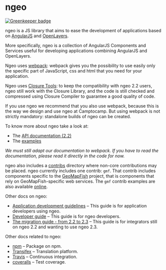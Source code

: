# ngeo

[![Greenkeeper badge](https://badges.greenkeeper.io/camptocamp/ngeo.svg)](https://greenkeeper.io/)

ngeo is a JS library that aims to ease the development of applications based on
[AngularJS](https://angularjs.org/) and [OpenLayers](http://openlayers.org).

More specifically, ngeo is a collection of AngularJS Components and Services
useful for developing applications combining AngularJS and OpenLayers.

Ngeo uses [webpack](https://webpack.js.org): webpack gives you the possibility to use easily only the specific
part of JavaScript, css and html that you need for your application.

Ngeo uses [Closure Tools](https://developers.google.com/closure/): to keep the compatibility with ngeo 2.2
users, ngeo still work with the Closure Library, and the code is still checked and compressed using Closure
Compiler to guarantee a good quality of code.

If you use ngeo we recommend that you also use webpack, because this is the way
we design and use ngeo at Camptocamp. But using webpack is not strictly mandatory:
standalone builds of ngeo can be created.

To know more about ngeo take a look at:

* The [API documentation (2.2)](https://camptocamp.github.io/ngeo/2.2/apidoc/index.html)
* The [examples](https://camptocamp.github.io/ngeo/master/examples)

*We must still adapt our documentation to webpack. If you have to read the documentation, please read it
directly in the code for now.*

ngeo also includes a [contribs](contribs) directory where non-core
contributions may be placed. ngeo currently includes one contrib: `gmf`.  That
contrib includes components specific to the
[GeoMapFish](http://geomapfish.org/) project, that is components that rely on
GeoMapFish-specific web services. The `gmf` contrib examples are also available
[online](https://camptocamp.github.io/ngeo/master/examples/contribs/gmf/).

Other docs on ngeo:

* [Application development guidelines](docs/guidelines.md) – This guide is for
  application developers using ngeo.
* [Developer guide](docs/developer-guide.md) – This guide is for ngeo developers.
* [The migration guide - from 2.2 to 2.3](docs/how_to_migrate_from_2.2_to_2.3.md) – This guide is for
  integrators still on ngeo 2.2 and wanting to use ngeo 2.3.

Other docs related to ngeo:
* [npm](https://www.npmjs.com/package/ngeo) – Package on npm.
* [Transifex](https://www.transifex.com/camptocamp/ngeo/) – Translation platform.
* [Travis](https://travis-ci.org/camptocamp/ngeo) – Continuous integration.
* [coveralls](https://coveralls.io/github/camptocamp/ngeo) – Test coverage.
